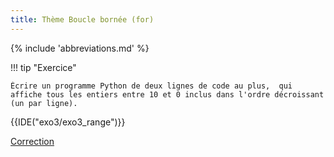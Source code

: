 ```yaml
---
title: Thème Boucle bornée (for)
---
```


{% include 'abbreviations.md' %}


!!! tip "Exercice"

    Écrire un programme Python de deux lignes de code au plus,  qui affiche tous les entiers entre 10 et 0 inclus dans l'ordre décroissant (un par ligne).
    


{{IDE("exo3/exo3_range")}} 

[Correction](scripts/exo3/corr_exo3_range.py)